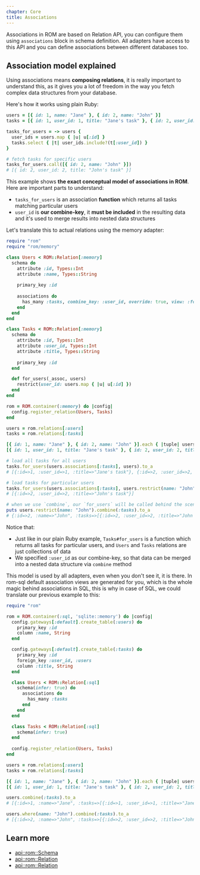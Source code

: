 ```yaml
---
chapter: Core
title: Associations
---
```


Associations in ROM are based on Relation API, you can configure them using `associations`
block in schema definition. All adapters have access to this API and you can define
associations between different databases too.

## Association model explained

Using associations means **composing relations**, it is really important to understand this,
as it gives you a lot of freedom in the way you fetch complex data structures from your database.

Here's how it works using plain Ruby:

``` ruby
users = [{ id: 1, name: "Jane" }, { id: 2, name: "John" }]
tasks = [{ id: 1, user_id: 1, title: "Jane's task" }, { id: 2, user_id: 2, title: "John's task" }]

tasks_for_users = -> users {
  user_ids = users.map { |u| u[:id] }
  tasks.select { |t| user_ids.include?(t[:user_id]) }
}

# fetch tasks for specific users
tasks_for_users.call([{ id: 2, name: "John" }])
# [{ id: 2, user_id: 2, title: "John's task" }]
```

This example shows **the exact conceptual model of associations in ROM**. Here are important parts
to understand:

- `tasks_for_users` is an association **function** which returns all tasks matching particular users
- `user_id` is **our combine-key**, it **must be included** in the resulting data and it's used
  to merge results into nested data structures
  
Let's translate this to actual relations using the memory adapter:

``` ruby
require "rom"
require "rom/memory"

class Users < ROM::Relation[:memory]
  schema do
    attribute :id, Types::Int
    attribute :name, Types::String
    
    primary_key :id
    
    associations do
      has_many :tasks, combine_key: :user_id, override: true, view: :for_users
    end
  end
end

class Tasks < ROM::Relation[:memory]
  schema do
    attribute :id, Types::Int
    attribute :user_id, Types::Int
    attribute :title, Types::String
    
    primary_key :id
  end

  def for_users(_assoc, users)
    restrict(user_id: users.map { |u| u[:id] })
  end
end

rom = ROM.container(:memory) do |config|
  config.register_relation(Users, Tasks)
end

users = rom.relations[:users]
tasks = rom.relations[:tasks]

[{ id: 1, name: "Jane" }, { id: 2, name: "John" }].each { |tuple| users.insert(tuple) }
[{ id: 1, user_id: 1, title: "Jane's task" }, { id: 2, user_id: 2, title: "John's task" }].each { |tuple| tasks.insert(tuple) }

# load all tasks for all users
tasks.for_users(users.associations[:tasks], users).to_a
# [{:id=>1, :user_id=>1, :title=>"Jane's task"}, {:id=>2, :user_id=>2, :title=>"John's task"}]

# load tasks for particular users
tasks.for_users(users.associations[:tasks], users.restrict(name: "John")).to_a
# [{:id=>2, :user_id=>2, :title=>"John's task"}]

# when we use `combine`, our `for_users` will be called behind the scenes
puts users.restrict(name: "John").combine(:tasks).to_a
# {:id=>2, :name=>"John", :tasks=>[{:id=>2, :user_id=>2, :title=>"John's task"}]}
```

Notice that:

- Just like in our plain Ruby example, `Tasks#for_users` is a function which returns all tasks for particular
  users, and `Users` and `Tasks` relations are just collections of data
- We specified `:user_id` as our combine-key, so that data can be merged into a nested data structure via `combine` method

This model is used by all adapters, even when you don't see it, it is there. In
rom-sql default association views are generated for you, which is the whole magic
behind associations in SQL, this is why in case of SQL, we could translate our
previous example to this:

``` ruby
require "rom"

rom = ROM.container(:sql, 'sqlite::memory') do |config|
  config.gateways[:default].create_table(:users) do
    primary_key :id
    column :name, String
  end

  config.gateways[:default].create_table(:tasks) do
    primary_key :id
    foreign_key :user_id, :users
    column :title, String
  end

  class Users < ROM::Relation[:sql]
    schema(infer: true) do
      associations do
        has_many :tasks
      end
    end
  end

  class Tasks < ROM::Relation[:sql]
    schema(infer: true)
  end
  
  config.register_relation(Users, Tasks)
end

users = rom.relations[:users]
tasks = rom.relations[:tasks]

[{ id: 1, name: "Jane" }, { id: 2, name: "John" }].each { |tuple| users.insert(tuple) }
[{ id: 1, user_id: 1, title: "Jane's task" }, { id: 2, user_id: 2, title: "John's task" }].each { |tuple| tasks.insert(tuple) }

users.combine(:tasks).to_a
# [{:id=>1, :name=>"Jane", :tasks=>[{:id=>1, :user_id=>1, :title=>"Jane's task"}]}, {:id=>2, :name=>"John", :tasks=>[{:id=>2, :user_id=>2, :title=>"John's task"}]}]

users.where(name: "John").combine(:tasks).to_a
# [{:id=>2, :name=>"John", :tasks=>[{:id=>2, :user_id=>2, :title=>"John's task"}]}]
```

## Learn more

* [api::rom::Schema](AssociationsDSL)
* [api::rom::Relation](#combine)
* [api::rom::Relation](#wrap)
